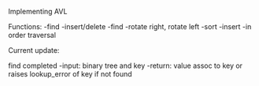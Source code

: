 Implementing AVL

Functions:
-find
-insert/delete
    -find
    -rotate right, rotate left
-sort
    -insert
    -in order traversal


Current update:

find completed
    -input: binary tree and key
    -return: value assoc to key or raises lookup_error of key if not found